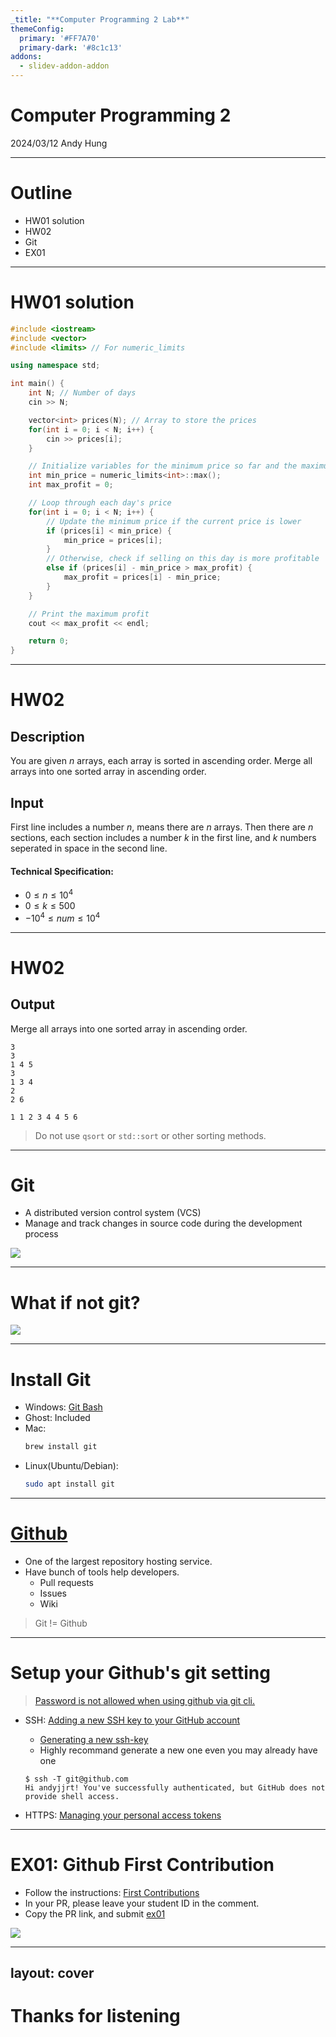 ```yaml
---
_title: "**Computer Programming 2 Lab**"
themeConfig:
  primary: '#FF7A70'
  primary-dark: '#8c1c13'
addons:
  - slidev-addon-addon
---
```


# Computer Programming 2

2024/03/12 Andy Hung

---

# Outline

- HW01 solution
- HW02
- Git
- EX01

---

# HW01 solution

<div class="h-[400px] pr-1 overflow-y-scroll">

```cpp
#include <iostream>
#include <vector>
#include <limits> // For numeric_limits

using namespace std;

int main() {
    int N; // Number of days
    cin >> N;

    vector<int> prices(N); // Array to store the prices
    for(int i = 0; i < N; i++) {
        cin >> prices[i];
    }

    // Initialize variables for the minimum price so far and the maximum profit
    int min_price = numeric_limits<int>::max();
    int max_profit = 0;

    // Loop through each day's price
    for(int i = 0; i < N; i++) {
        // Update the minimum price if the current price is lower
        if (prices[i] < min_price) {
            min_price = prices[i];
        } 
        // Otherwise, check if selling on this day is more profitable
        else if (prices[i] - min_price > max_profit) {
            max_profit = prices[i] - min_price;
        }
    }

    // Print the maximum profit
    cout << max_profit << endl;

    return 0;
}
```

</div>

---

# HW02

## Description
You are given $n$ arrays, each array is sorted in ascending order.
Merge all arrays into one sorted array in ascending order.


## Input
First line includes a number $n$, means there are $n$ arrays.
Then there are $n$ sections, each section includes a number $k$ in the first line, and $k$ numbers seperated in space in the second line.

#### Technical Specification:
- $0 \leq n \leq 10^4$
- $0 \leq k \leq 500$
- $-10^4 \leq num \leq 10^4$

---

# HW02

## Output
Merge all arrays into one sorted array in ascending order.

<div class="grid grid-cols-2 gap-4 mb-4">
<div>

```
3
3
1 4 5
3
1 3 4
2
2 6
```

</div>
<div>

```
1 1 2 3 4 4 5 6

```

</div>
</div>

> Do not use `qsort` or `std::sort` or other sorting methods.

---

# Git

- A distributed version control system (VCS)
- Manage and track changes in source code during the development process

<div class="flex justify-center my-4">
  <img src="https://raw.githubusercontent.com/ByteByteGoHq/system-design-101/main/images/git-commands.png" class="h-80" />
</div>

---

# What if not git?

<div class="flex justify-center my-4">
  <img src="/BadVCS.png" class="h-100" />
</div>

---

# Install Git

- Windows: [Git Bash](https://gitforwindows.org/)
- Ghost: Included
- Mac:
  ```sh
  brew install git
  ```
- Linux(Ubuntu/Debian):
  ```sh
  sudo apt install git
  ```

---

# [Github](https://www.github.com/)

- One of the largest repository hosting service.
- Have bunch of tools help developers.
  - Pull requests
  - Issues
  - Wiki

> Git != Github

---

# Setup your Github's git setting

> [Password is not allowed when using github via git cli.](https://github.blog/2020-12-15-token-authentication-requirements-for-git-operations/)

- SSH: [Adding a new SSH key to your GitHub account](https://docs.github.com/en/authentication/connecting-to-github-with-ssh/adding-a-new-ssh-key-to-your-github-account)
  - [Generating a new ssh-key](https://docs.github.com/en/authentication/connecting-to-github-with-ssh/generating-a-new-ssh-key-and-adding-it-to-the-ssh-agent)
  - Highly recommand generate a new one even you may already have one

  ```
  $ ssh -T git@github.com
  Hi andyjjrt! You've successfully authenticated, but GitHub does not provide shell access.
  ```

- HTTPS: [Managing your personal access tokens](https://docs.github.com/en/authentication/keeping-your-account-and-data-secure/managing-your-personal-access-tokens)

---

# EX01: Github First Contribution

- Follow the instructions: [First Contributions](https://github.com/firstcontributions/first-contributions)
- In your PR, please leave your <span class="dark:text-red-400 text-red-500">student ID </span> in the comment.
- Copy the PR link, and submit [ex01](https://nccuoj.ebg.tw/contest/127/problem/ex01)

<div class="flex my-4">
  <img src="/PR.png" class="h-70" />
</div>

--- 
layout: cover
---

# Thanks for listening